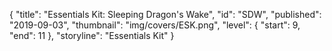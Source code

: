 {
  "title": "Essentials Kit: Sleeping Dragon's Wake",
  "id": "SDW",
  "published": "2019-09-03",
  "thumbnail": "img/covers/ESK.png",
  "level": {
    "start": 9,
    "end": 11
  },
  "storyline": "Essentials Kit"
}